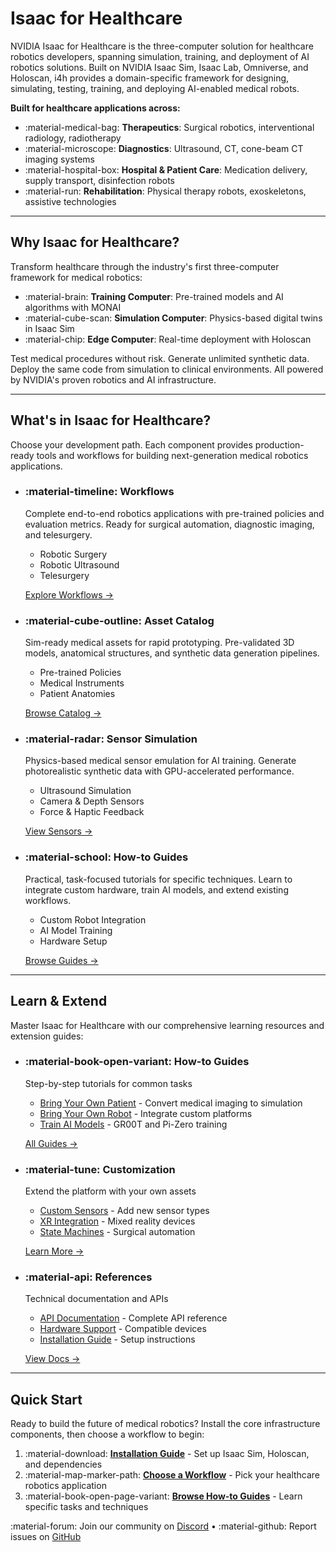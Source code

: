 # Isaac for Healthcare

NVIDIA Isaac for Healthcare is the three-computer solution for healthcare robotics developers, spanning simulation, training, and deployment of AI robotics solutions. Built on NVIDIA Isaac Sim, Isaac Lab, Omniverse, and Holoscan, i4h provides a domain-specific framework for designing, simulating, testing, training, and deploying AI-enabled medical robots.

**Built for healthcare applications across:**

- :material-medical-bag: **Therapeutics**: Surgical robotics, interventional radiology, radiotherapy
- :material-microscope: **Diagnostics**: Ultrasound, CT, cone-beam CT imaging systems  
- :material-hospital-box: **Hospital & Patient Care**: Medication delivery, supply transport, disinfection robots
- :material-run: **Rehabilitation**: Physical therapy robots, exoskeletons, assistive technologies

---

## Why Isaac for Healthcare?

Transform healthcare through the industry's first three-computer framework for medical robotics:

- :material-brain: **Training Computer**: Pre-trained models and AI algorithms with MONAI
- :material-cube-scan: **Simulation Computer**: Physics-based digital twins in Isaac Sim
- :material-chip: **Edge Computer**: Real-time deployment with Holoscan

Test medical procedures without risk. Generate unlimited synthetic data. Deploy the same code from simulation to clinical environments. All powered by NVIDIA's proven robotics and AI infrastructure.

---

## What's in Isaac for Healthcare?

Choose your development path. Each component provides production-ready tools and workflows for building next-generation medical robotics applications.

<div class="grid cards" markdown>

-   ### :material-timeline: **Workflows**
    
    Complete end-to-end robotics applications with pre-trained policies and evaluation metrics. Ready for surgical automation, diagnostic imaging, and telesurgery.
    
    - Robotic Surgery
    - Robotic Ultrasound  
    - Telesurgery
    
    [Explore Workflows →](workflows/index.md)

-   ### :material-cube-outline: **Asset Catalog**
    
    Sim-ready medical assets for rapid prototyping. Pre-validated 3D models, anatomical structures, and synthetic data generation pipelines.
    
    - Pre-trained Policies
    - Medical Instruments
    - Patient Anatomies
    
    [Browse Catalog →](asset-catalog/index.md)

-   ### :material-radar: **Sensor Simulation**
    
    Physics-based medical sensor emulation for AI training. Generate photorealistic synthetic data with GPU-accelerated performance.
    
    - Ultrasound Simulation
    - Camera & Depth Sensors
    - Force & Haptic Feedback
    
    [View Sensors →](sensor-simulation/index.md)

-   ### :material-school: **How-to Guides**
    
    Practical, task-focused tutorials for specific techniques. Learn to integrate custom hardware, train AI models, and extend existing workflows.
    
    - Custom Robot Integration
    - AI Model Training
    - Hardware Setup
    
    [Browse Guides →](how-to/index.md)

</div>

---

## Learn & Extend

Master Isaac for Healthcare with our comprehensive learning resources and extension guides:

<div class="grid cards" markdown>

-   ### :material-book-open-variant: **How-to Guides**
    
    Step-by-step tutorials for common tasks
    
    - [Bring Your Own Patient](how-to/how-to-bring-your-own-patient.md) - Convert medical imaging to simulation
    - [Bring Your Own Robot](how-to/how-to-bring-your-own-robot.md) - Integrate custom platforms
    - [Train AI Models](how-to/how-to-train-gr00t.md) - GR00T and Pi-Zero training
    
    [All Guides →](how-to/index.md)

-   ### :material-tune: **Customization**
    
    Extend the platform with your own assets
    
    - [Custom Sensors](how-to/how-to-custom-sensors.md) - Add new sensor types
    - [XR Integration](how-to/how-to-bring-your-own-xr.md) - Mixed reality devices
    - [State Machines](how-to/how-to-surgery-state-machines.md) - Surgical automation
    
    [Learn More →](how-to/index.md)

-   ### :material-api: **References**
    
    Technical documentation and APIs
    
    - [API Documentation](reference/index.md) - Complete API reference
    - [Hardware Support](reference/reference-hardware-integration.md) - Compatible devices
    - [Installation Guide](reference/installation.md) - Setup instructions
    
    [View Docs →](reference/index.md)

</div>

---

## Quick Start

Ready to build the future of medical robotics? Install the core infrastructure components, then choose a workflow to begin:

1. :material-download: **[Installation Guide](reference/installation.md)** - Set up Isaac Sim, Holoscan, and dependencies
2. :material-map-marker-path: **[Choose a Workflow](workflows/index.md)** - Pick your healthcare robotics application
3. :material-book-open-page-variant: **[Browse How-to Guides](how-to/index.md)** - Learn specific tasks and techniques

:material-forum: Join our community on [Discord](#) • :material-github: Report issues on [GitHub](https://github.com//isaac-for-healthcare/)

